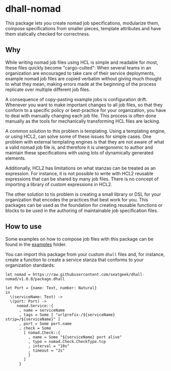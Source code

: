 # dhall-nomad

This package lets you create nomad job specifications, modularize them, compose
specifications from smaller pieces, template attributes and have them statically
checked for correctness.

## Why

While writing nomad job files using HCL is simple and readable for most, these
files quickly become "cargo-culted": When several teams in an organization are
encouraged to take care of their service deployments, example nomad job files are
copied verbatim without giving much thought to what they mean, making errors made
at the beginning of the process replicate over multiple different job files.

A consequence of copy-pasting example jobs is configuration drift. Whenever you
want to make important changes to all job files, so that they conform to a
specific policy or best-practice for your organization, you have to deal with
manually changing each job file. This process is often done manually as the
tools for mechanically transforming HCL files are lacking.

A common solution to this problem is templating. Using a templating engine, or
using HCL2, can solve some of these issues for simple cases. One problem with
external templating engines is that they are not aware of what a valid nomad job
file is, and therefore it is unergonomic to author and maintain these
specifications with using lots of dynamically generated elements.

Additionally, HCL2 has limitations on what stanzas can be
treated as an expression. For instance, it is not possible to write with HCL2
reusable expressions that can be shared by many job files. There is no concept
of importing a library of custom expressions in HCL2.

The other solution to tis problem is creating a small library or DSL for your
organization that encodes the practices that best work for you. This packages
can be used as the foundation for creating reusable functions or blocks to be
used in the authoring of maintainable job specification files.

## How to use

Some examples on how to compose job files with this package can be found in the
[examples](/examples) folder.

You can import this package from your custom `dhall` files and, for instance,
create a function to create a service stanza that conforms to your organization
standards:

```dhall
let nomad = https://raw.githubusercontent.com/seatgeek/dhall-nomad/v1.0.0/package.dhall

let Port = {name: Text, number: Natural}
in
  \(serviceName: Text) ->
  \(port: Port) ->
     nomad.Service::{
      , name = serviceName
      , tags = Some [ "urlprefix-/${serviceName} strip=/${serviceName}" ]
      , port = Some port.name
      , check = Some
        [ nomad.Check::{
          , name = Some "${serviceName} port alive"
          , type = nomad.Check.CheckType.tcp
          , interval = "10s"
          , timeout = "2s"
          }
        ]
      }
```
